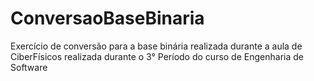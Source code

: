 # ConversaoBaseBinaria
Exercício de conversão para a base binária realizada durante a aula de CiberFísicos realizada durante o 3° Período do curso de Engenharia de Software
